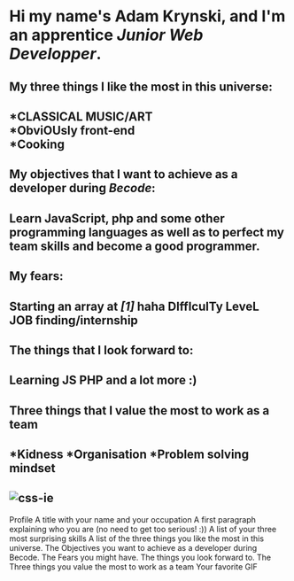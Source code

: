 # Hi my name's Adam Krynski, and I'm an apprentice <i>Junior Web Developper</i>.
## 
## My <b>three</b> things I like the most in this universe:
## *CLASSICAL MUSIC/ART <br> *ObviOUsly front-end <br> *Cooking
## My objectives that I want to achieve as a developer during <b><i>Becode</b></i>:
## Learn JavaScript, php and some other programming languages as well as to perfect my team skills and become a good programmer.
## My fears:
## Starting an array at <b><i>[1]</b></i> haha DIffIculTy LeveL <br> JOB finding/internship
## The things that I look forward to:
## Learning JS  PHP  and a lot more :)
## Three things that I value the most to work as a team
## *Kidness *Organisation *Problem solving mindset
## ![css-ie](https://media.tenor.com/rf88Pwf2KcsAAAAC/css-ie.gif)
Profile
A title with your name and your occupation
A first paragraph explaining who you are (no need to get too serious! :))
A list of your three most surprising skills
A list of the three things you like the most in this universe.
The Objectives you want to achieve as a developer during Becode.
The Fears you might have.
The things you look forward to.
The Three things you value the most to work as a team
Your favorite GIF
